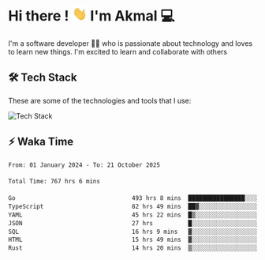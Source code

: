# Hi there ! <img src="https://github.com/ABSphreak/ABSphreak/blob/master/gifs/Hi.gif" width="30"> I'm Akmal  💻

I'm a software developer 👨‍💻 who is passionate about technology and loves to learn new things. I'm excited to learn and collaborate with others

## 🛠️ Tech Stack

These are some of the technologies and tools that I use:

![Tech Stack](https://skillicons.dev/icons?i=typescript,nodejs,javascript,express,nest,sequelize,go,rabbitmq,python,solidity,react,vue,next,nuxtjs,webpack,vite,tailwindcss,bootstrap,css,scss,html,vercel,firebase,heroku,netlify,docker,postgresql,mongodb,redis,mysql,graphql,git,github,gitlab,vscode,figma,postman,pytorch,tensorflow,bash)

## ⚡ Waka Time
<!--START_SECTION:waka-->

```txt
From: 01 January 2024 - To: 21 October 2025

Total Time: 767 hrs 6 mins

Go                                 493 hrs 8 mins  ████████████████░░░░░░░░░   64.29 %
TypeScript                         82 hrs 49 mins  ██▓░░░░░░░░░░░░░░░░░░░░░░   10.80 %
YAML                               45 hrs 22 mins  █▒░░░░░░░░░░░░░░░░░░░░░░░   05.92 %
JSON                               27 hrs          █░░░░░░░░░░░░░░░░░░░░░░░░   03.52 %
SQL                                16 hrs 9 mins   ▓░░░░░░░░░░░░░░░░░░░░░░░░   02.11 %
HTML                               15 hrs 49 mins  ▓░░░░░░░░░░░░░░░░░░░░░░░░   02.06 %
Rust                               14 hrs 20 mins  ▒░░░░░░░░░░░░░░░░░░░░░░░░   01.87 %
```

<!--END_SECTION:waka-->


